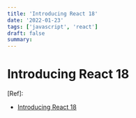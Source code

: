 ```yaml
---
title: 'Introducing React 18'
date: '2022-01-23'
tags: ['javascript', 'react']
draft: false
summary:
---
```


# Introducing React 18

[Ref]:

- [Introducing React 18](https://github.com/reactwg/react-18/discussions/4)

<br /><br /><br />

